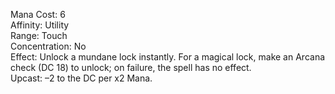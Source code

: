 Mana Cost: 6  
Affinity: Utility  
Range: Touch  
Concentration: No  
Effect: Unlock a mundane lock instantly. For a magical lock, make an Arcana check (DC 18) to unlock; on failure, the spell has no effect.  
Upcast: –2 to the DC per x2 Mana.